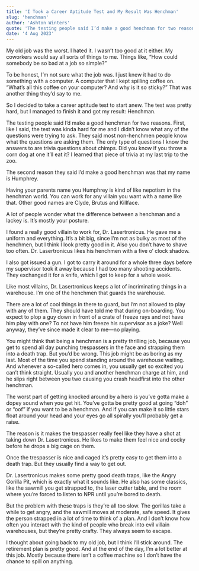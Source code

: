 ```yaml
---
title: 'I Took a Career Aptitude Test and My Result Was Henchman'
slug: 'henchman'
author: 'Ashton Winters'
quote: 'The testing people said I’d make a good henchman for two reasons. First, like I said, the test was kinda hard for me and I didn’t know what any of the questions were trying to ask. They said most non-henchmen people know what the questions are asking them.'
date: '4 Aug 2023'
---
```


My old job was the worst. I hated it. I wasn’t too good at it either. My coworkers would say all sorts of things to me. Things like, “How could somebody be so bad at a job so simple?”

To be honest, I’m not sure what the job was. I just knew it had to do something with a computer. A computer that I kept spilling coffee on. “What’s all this coffee on your computer? And why is it so sticky?” That was another thing they’d say to me.

So I decided to take a career aptitude test to start anew. The test was pretty hard, but I managed to finish it and got my result: Henchman.

The testing people said I’d make a good henchman for two reasons. First, like I said, the test was kinda hard for me and I didn’t know what any of the questions were trying to ask. They said most non-henchmen people know what the questions are asking them. The only type of questions I know the answers to are trivia questions about chimps. Did you know if you throw a corn dog at one it’ll eat it? I learned that piece of trivia at my last trip to the zoo.

The second reason they said I’d make a good henchman was that my name is Humphrey.

Having your parents name you Humphrey is kind of like nepotism in the henchman world. You can work for any villain you want with a name like that. Other good names are Clyde, Brutus and Killface.

A lot of people wonder what the difference between a henchman and a lackey is. It’s mostly your posture.

I found a really good villain to work for, Dr. Lasertronicus. He gave me a uniform and everything. It’s a bit big, since I’m not as bulky as most of the henchmen, but I think I look pretty good in it. Also you don’t have to shave too often. Dr. Lasertronicus likes his henchmen with a five o’ clock shadow.

I also got issued a gun. I got to carry it around for a whole three days before my supervisor took it away because I had too many shooting accidents. They exchanged it for a knife, which I got to keep for a whole week.

Like most villains, Dr. Lasertronicus keeps a lot of incriminating things in a warehouse. I’m one of the henchmen that guards the warehouse.

There are a lot of cool things in there to guard, but I’m not allowed to play with any of them. They should have told me that during on-boarding. You expect to plop a guy down in front of a crate of freeze rays and not have him play with one? To not have him freeze his supervisor as a joke? Well anyway, they’ve since made it clear to me—no playing.

You might think that being a henchman is a pretty thrilling job, because you get to spend all day punching trespassers in the face and strapping them into a death trap. But you’d be wrong. This job might be as boring as my last. Most of the time you spend standing around the warehouse waiting. And whenever a so-called hero comes in, you usually get so excited you can’t think straight. Usually you and another henchman charge at him, and he slips right between you two causing you crash headfirst into the other henchman.

The worst part of getting knocked around by a hero is you’ve gotta make a dopey sound when you get hit. You’ve gotta be pretty good at going “doh” or “oof” if you want to be a henchman. And if you can make it so little stars float around your head and your eyes go all spirally you’ll probably get a raise.

The reason is it makes the trespasser really feel like they have a shot at taking down Dr. Lasertronicus. He likes to make them feel nice and cocky before he drops a big cage on them.

Once the trespasser is nice and caged it’s pretty easy to get them into a death trap. But they usually find a way to get out.

Dr. Lasertronicus makes some pretty good death traps, like the Angry Gorilla Pit, which is exactly what it sounds like. He also has some classics, like the sawmill you get strapped to, the laser cutter table, and the room where you’re forced to listen to NPR until you’re bored to death.

But the problem with these traps is they’re all too slow. The gorillas take a while to get angry, and the sawmill moves at moderate, safe speed. It gives the person strapped in a lot of time to think of a plan. And I don’t know how often you interact with the kind of people who break into evil villain warehouses, but they’re pretty crafty. They always seem to escape.

I thought about going back to my old job, but I think I’ll stick around. The retirement plan is pretty good. And at the end of the day, I’m a lot better at this job. Mostly because there isn’t a coffee machine so I don’t have the chance to spill on anything.